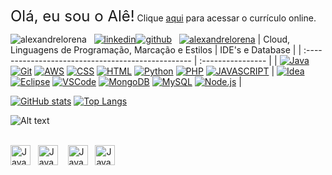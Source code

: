 <!DOCTYPE html>
<html lang="pt-br">
<head>
	<meta charset="UTF-8">
	<meta name="viewport" content="width=device-width, initial-scale=1">
    <link rel="stylesheet" type="text/css" href="estilo.css">
</head>
<body>


<span style="font-size: 24px;">Olá, eu sou o Alê!</span> Clique [aqui](https://alexandrelorena.github.io/index.html#home) para acessar o currículo online.




![alexandrelorena](https://img.shields.io/badge/alexandre-lorena-blue)&nbsp;&nbsp;&nbsp;[![linkedin](https://img.shields.io/twitter/follow/wakatime?label=followers&logo=linkedin&color=%23007ec6&style=plastic)](https://www.linkedin.com/in/alexandreluizlorena/)[![github](https://img.shields.io/github/followers/alexandrelorena?logo=github&style=plastic)](https://github.com/alexandrelorena?tab=followers)&nbsp;&nbsp;&nbsp;[![alexandrelorena](https://wakatime.com/badge/user/53fb849d-9501-4f2c-90d1-a4aeaa90ef65.svg)](https://wakatime.com/@53fb849d-9501-4f2c-90d1-a4aeaa90ef65)
| Cloud, Linguagens de Programação, Marcação e Estilos | IDE's e Database |
| :------------------------------------------------- | :---------------- |
| [![Java](https://skillicons.dev/icons?i=java)](https://github.com/alexandrelorena/JavaEssencial) [![Git](https://skillicons.dev/icons?i=git)](https://github.com/alexandrelorena?tab=repositories) [![AWS](https://skillicons.dev/icons?i=aws)](https://github.com/alexandrelorena?tab=repositories) [![CSS](https://skillicons.dev/icons?i=css)](https://github.com/alexandrelorena/alexandrelorena.github.io) [![HTML](https://skillicons.dev/icons?i=html)](https://github.com/alexandrelorena/alexandrelorena.github.io) [![Python](https://skillicons.dev/icons?i=python)](https://github.com/alexandrelorena/Python) [![PHP](https://skillicons.dev/icons?i=php)](https://github.com/alexandrelorena?tab=repositories) [![JAVASCRIPT](https://skillicons.dev/icons?i=javascript)](https://github.com/alexandrelorena?tab=repositories) | [![Idea](https://skillicons.dev/icons?i=idea)](https://github.com/alexandrelorena?tab=repositories) [![Eclipse](https://skillicons.dev/icons?i=eclipse)](https://github.com/alexandrelorena?tab=repositories) [![VSCode](https://skillicons.dev/icons?i=vscode)](https://github.com/alexandrelorena?tab=repositories) [![MongoDB](https://skillicons.dev/icons?i=mongodb)](https://github.com/alexandrelorena?tab=repositories) [![MySQL](https://skillicons.dev/icons?i=mysql)](https://github.com/alexandrelorena?tab=repositories) [![Node.js](https://skillicons.dev/icons?i=nodejs)](https://github.com/alexandrelorena?tab=repositories) |
  
[![GitHub stats](https://github-readme-stats.vercel.app/api?username=alexandrelorena&show_icons=true&theme=github_dark_dimmed&line_height=20)](https://github.com/alexandrelorena) [![Top Langs](https://github-readme-stats.vercel.app/api/top-langs/?username=alexandrelorena&layout=compact)](https://github.com/alexandrelorena)


![Alt text](https://spotify-recently-played-readme.vercel.app/api?user=22auh44sgodxcezzorqr3pmsy&width=771&count=3&unique=true&) 
<br><br>
    <div class="separador"></div>
    <a href="mailto:alexandre.lorena@gmail.com"
    onmouseover="this.getElementsByTagName('img')[0].src='//cdn.simpleicons.org/gmail'"
    onmouseout="this.getElementsByTagName('img')[0].src='//cdn.simpleicons.org/gmail/gray'" class="a">
    <img src="https://cdn.simpleicons.org/gmail/gray" alt="Java" width="32" height="32"></a>&nbsp;&nbsp;
    <a href="https://www.instagram.com/alexandre_lorena/"
    onmouseover="this.getElementsByTagName('img')[0].src='//cdn.simpleicons.org/instagram'"
    onmouseout="this.getElementsByTagName('img')[0].src='//cdn.simpleicons.org/instagram/gray'" class="a">
    <img src="https://cdn.simpleicons.org/instagram/gray" alt="Java" width="32" height="32"></a> &nbsp;&nbsp;
    <a href="https://www.linkedin.com/in/alexandreluizlorena/"
    onmouseover="this.getElementsByTagName('img')[0].src='//cdn.simpleicons.org/linkedin'"
    onmouseout="this.getElementsByTagName('img')[0].src='//cdn.simpleicons.org/linkedin/gray'" class="a">
    <img src="https://cdn.simpleicons.org/linkedin/gray" alt="Java" width="32" height="32"></a>&nbsp;&nbsp;
    <a href="https://twitter.com/alefaith"
    onmouseover="this.getElementsByTagName('img')[0].src='//cdn.simpleicons.org/twitter'"
    onmouseout="this.getElementsByTagName('img')[0].src='//cdn.simpleicons.org/twitter/gray'" class="a">
    <img src="https://cdn.simpleicons.org/twitter/gray" alt="Java" width="32" height="32"></a>
</body>
</html>